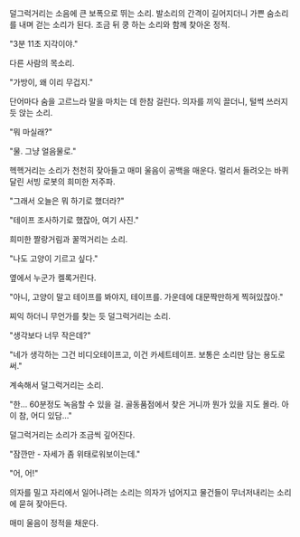 덜그럭거리는 소음에 큰 보폭으로 뛰는 소리. 발소리의 간격이 길어지더니 가쁜 숨소리를 내며 걷는 소리가 된다. 조금 뒤 쿵 하는 소리와 함께 찾아온 정적.

"3분 11초 지각이야."

다른 사람의 목소리.

"가방이, 왜 이리 무겁지."

단어마다 숨을 고르느라 말을 마치는 데 한참 걸린다. 의자를 끼익 끌더니, 털썩 쓰러지듯 앉는 소리.

"뭐 마실래?"

"물. 그냥 얼음물로."

헥헥거리는 소리가 천천히 잦아들고 매미 울음이 공백을 매운다. 멀리서 들려오는 바퀴 달린 서빙 로봇의 희미한 저주파.

"그래서 오늘은 뭐 하기로 했더라?"

"테이프 조사하기로 했잖아, 여기 사진."

희미한 짤랑거림과 꿀꺽거리는 소리.

"나도 고양이 기르고 싶다."

옆에서 누군가 켈록거린다.

"아니, 고양이 말고 테이프를 봐야지, 테이프를. 가운데에 대문짝만하게 찍혀있잖아."

찌익 하더니 무언가를 찾는 듯 덜그럭거리는 소리.

"생각보다 너무 작은데?"

"네가 생각하는 그건 비디오테이프고, 이건 카세트테이프. 보통은 소리만 담는 용도로 써."

계속해서 덜그럭거리는 소리.

"한... 60분정도 녹음할 수 있을 걸. 골동품점에서 찾은 거니까 뭔가 있을 지도 몰라. 아이 참, 어디 있담..."

덜그럭거리는 소리가 조금씩 깊어진다.

"잠깐만 - 자세가 좀 위태로워보이는데."

"어, 어!"

의자를 밀고 자리에서 일어나려는 소리는 의자가 넘어지고 물건들이 무너저내리는 소리에 묻혀 잦아든다.

매미 울음이 정적을 채운다.
